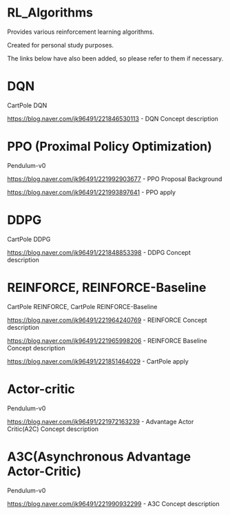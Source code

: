 # RL_Algorithms
Provides various reinforcement learning algorithms.

Created for personal study purposes.

The links below have also been added, so please refer to them if necessary.

# DQN
CartPole DQN

https://blog.naver.com/jk96491/221846530113 - DQN Concept description

# PPO (Proximal Policy Optimization)
Pendulum-v0

https://blog.naver.com/jk96491/221992903677 - PPO Proposal Background

https://blog.naver.com/jk96491/221993897641 - PPO apply

# DDPG
CartPole DDPG

https://blog.naver.com/jk96491/221848853398 - DDPG Concept description

# REINFORCE, REINFORCE-Baseline
CartPole REINFORCE, CartPole REINFORCE-Baseline

https://blog.naver.com/jk96491/221964240769 - REINFORCE Concept description

https://blog.naver.com/jk96491/221965998206 - REINFORCE Baseline Concept description

https://blog.naver.com/jk96491/221851464029 - CartPole apply


# Actor-critic
Pendulum-v0

https://blog.naver.com/jk96491/221972163239 - Advantage Actor Critic(A2C) Concept description

# A3C(Asynchronous Advantage Actor-Critic)
Pendulum-v0

https://blog.naver.com/jk96491/221990932299 - A3C Concept description





